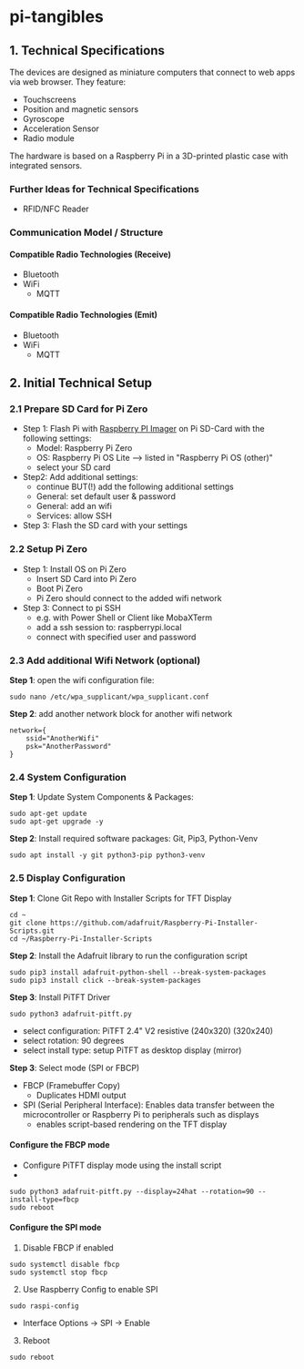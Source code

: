 # pi-tangibles


## 1. Technical Specifications

The devices are designed as miniature computers that connect to web apps via web browser.
They feature:
- Touchscreens
- Position and magnetic sensors
- Gyroscope
- Acceleration Sensor
- Radio module

The hardware is based on a Raspberry Pi in a 3D-printed plastic case with integrated sensors.

### Further Ideas for Technical Specifications
- RFID/NFC Reader

### Communication Model / Structure

#### Compatible Radio Technologies (Receive)
- Bluetooth
- WiFi
    - MQTT


#### Compatible Radio Technologies (Emit)
- Bluetooth
- WiFi
    - MQTT

## 2. Initial Technical Setup

### 2.1 Prepare SD Card for Pi Zero
- Step 1: Flash Pi with [Raspberry PI Imager](https://www.raspberrypi.com/software/) on Pi SD-Card with the following settings:
    - Model: Raspberry Pi Zero
    - OS:  Raspberry Pi OS Lite --> listed in "Raspberry Pi OS (other)"
    - select your SD card
- Step2: Add additional settings:
    - continue BUT(!) add the following additional settings
    - General: set default user & password
    - General: add an wifi
    - Services: allow SSH
- Step 3: Flash the SD card with your settings

### 2.2 Setup Pi Zero 
- Step 1: Install OS on Pi Zero
    - Insert SD Card into Pi Zero
    - Boot Pi Zero
    - Pi Zero should connect to the added wifi network
- Step 3: Connect to pi SSH 
    - e.g. with Power Shell or Client like MobaXTerm
    - add a ssh session to: raspberrypi.local
    - connect with specified user and password

### 2.3 Add additional Wifi Network (optional) 
**Step 1**: open the wifi configuration file:
```console
sudo nano /etc/wpa_supplicant/wpa_supplicant.conf
```
**Step 2**: add another network block for another wifi network
```console
network={
    ssid="AnotherWifi"
    psk="AnotherPassword"
}
```

### 2.4 System Configuration 
**Step 1**: Update System Components & Packages:
```console
sudo apt-get update
sudo apt-get upgrade -y
```
**Step 2**: Install required software packages: Git, Pip3, Python-Venv
```console
sudo apt install -y git python3-pip python3-venv
```

### 2.5 Display Configuration 
**Step 1**: Clone Git Repo with Installer Scripts for TFT Display
```console
cd ~
git clone https://github.com/adafruit/Raspberry-Pi-Installer-Scripts.git
cd ~/Raspberry-Pi-Installer-Scripts
```

**Step 2**: Install the Adafruit library to run the configuration script
```console
sudo pip3 install adafruit-python-shell --break-system-packages
sudo pip3 install click --break-system-packages
```

**Step 3**: Install PiTFT Driver
```console
sudo python3 adafruit-pitft.py
```
- select configuration: PiTFT 2.4" V2 resistive (240x320) (320x240)
- select rotation: 90 degrees
- select install type: setup PiTFT as desktop display (mirror)

**Step 3**: Select mode (SPI or FBCP)
- FBCP (Framebuffer Copy)
    - Duplicates HDMI output
- SPI (Serial Peripheral Interface): Enables data transfer between the microcontroller or Raspberry Pi to peripherals such as displays 
    - enables script-based rendering on the TFT display

#### Configure the FBCP mode
- Configure PiTFT display mode using the install script
- 

```console
sudo python3 adafruit-pitft.py --display=24hat --rotation=90 --install-type=fbcp
sudo reboot
```



#### Configure the SPI mode
1. Disable FBCP if enabled
```console
sudo systemctl disable fbcp
sudo systemctl stop fbcp
```
2. Use Raspberry Config to enable SPI
```console
sudo raspi-config
```

- Interface Options → SPI → Enable

3. Reboot
```console
sudo reboot
```
